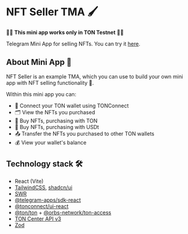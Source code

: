 # NFT Seller TMA 🖌️

🚨🚨 **This mini app works only in TON Testnet** 🚨🚨

Telegram Mini App for selling NFTs. You can try it [here](https://t.me/nft_seller_demo_bot/app).

## About Mini App 👋

NFT Seller is an example TMA, which you can use to build your own mini app with NFT selling functionality 💸.

Within this mini app you can:

- 🔗 Connect your TON wallet using TONConnect
- 🗂️ View the NFTs you purchased
- 💸 Buy NFTs, purchasing with TON
- 💸 Buy NFTs, purchasing with USDt
- 📤 Transfer the NFTs you purchased to other TON wallets
- 💰 View your wallet's balance

## Technology stack 🛠️

- React (Vite)
- [TailwindCSS](https://tailwindcss.com/), [shadcn/ui](https://ui.shadcn.com/)
- [SWR](https://swr.vercel.app/)
- [@telegram-apps/sdk-react](https://github.com/Telegram-Mini-Apps/telegram-apps)
- [@tonconnect/ui-react](https://github.com/ton-connect/sdk)
- [@ton/ton](https://github.com/ton-org/ton) + [@orbs-network/ton-access](https://github.com/orbs-network/ton-access)
- [TON Center API v3](https://toncenter.com/api/v3/index.html)
- [Zod](https://zod.dev/)
